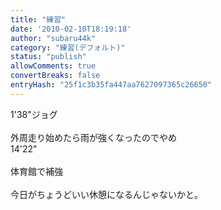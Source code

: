 ```yaml
---
title: "練習"
date: '2010-02-10T18:19:18'
author: "subaru44k"
category: "練習(デフォルト)"
status: "publish"
allowComments: true
convertBreaks: false
entryHash: "25f1c3b35fa447aa7627097365c26650"
---
```

1'38"ジョグ<br>
<br>
外周走り始めたら雨が強くなったのでやめ<br>
14'22"<br>
<br>
体育館で補強<br>
<br>
今日がちょうどいい休憩になるんじゃないかと。
